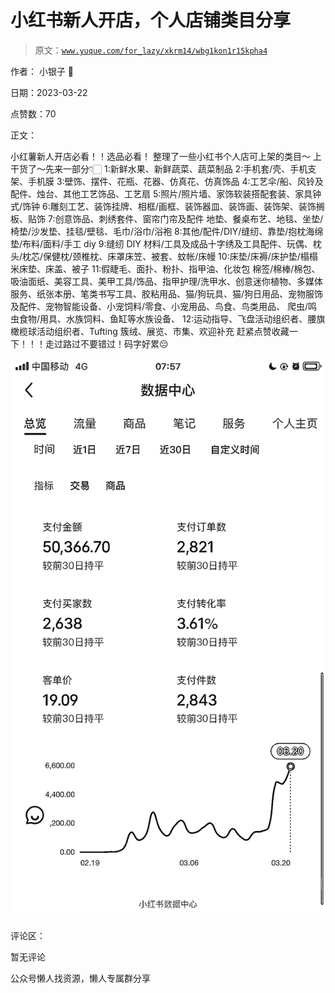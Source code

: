 # 小红书新人开店，个人店铺类目分享

> 原文：[`www.yuque.com/for_lazy/xkrm14/wbg1kon1r15kpha4`](https://www.yuque.com/for_lazy/xkrm14/wbg1kon1r15kpha4)



作者： 小银子 💓



日期：2023-03-22



点赞数：70

<ne-card data-card-name="hr" data-card-type="block" id="X4lNi" data-event-boundary="card">

正文：



小红薯新人开店必看！！选品必看！ 整理了一些小红书个人店可上架的类目～ 上干货了～先来一部分👇🏻 1:新鲜水果、新鲜蔬菜、蔬菜制品 2:手机套/壳、手机支架、手机膜 3:壁饰、摆件、花瓶、花器、仿真花、仿真饰品 4:工艺伞/船、风铃及配件、烛台、其他工艺饰品、工艺扇 5:照片/照片墙、家饰软装搭配套装、家具钟式/饰钟 6:雕刻工艺、装饰挂牌、相框/画框、装饰器皿、装饰画、装饰架、装饰搁板、贴饰 7:创意饰品、刺绣套件、窗帘门帘及配件 地垫、餐桌布艺、地毯、坐垫/椅垫/沙发垫、挂毯/壁毯、毛巾/浴巾/浴袍 8:其他/配件/DIY/缝纫、靠垫/抱枕海绵垫/布料/面料/手工 diy 9:缝纫 DIY 材料/工具及成品十字绣及工具配件、玩偶、枕头/枕芯/保健枕/颈椎枕、床罩床笠、被套、蚊帐/床幔 10:床垫/床褥/床护垫/榻榻米床垫、床盖、被子 11:假睫毛、面扑、粉扑、指甲油、化妆包 棉签/棉棒/棉包、吸油面纸、美容工具、美甲工具/饰品、指甲护理/洗甲水、创意迷你植物、多媒体服务、纸张本册、笔类书写工具、胶粘用品、猫/狗玩具、猫/狗日用品、宠物服饰及配件、宠物智能设备、小宠饲料/零食、小宠用品、鸟食、鸟类用品、 爬虫/鸣虫食物/用具、水族饲料、鱼缸等水族设备、 12:运动指导、飞盘活动组织者、腰旗橄榄球活动组织者、Tufting 簇绒、展览、市集、欢迎补充 赶紧点赞收藏一下！！！走过路过不要错过！码字好累😔



<ne-card data-card-name="image" data-card-type="inline" id="nxzFp" data-event-boundary="card">![](img/768f32fd657d8fa6d18381045d966b51.png)</ne-card>

<ne-card data-card-name="hr" data-card-type="block" id="mQvaz" data-event-boundary="card">

评论区：



暂无评论

<ne-card data-card-name="hr" data-card-type="block" id="cZp1u" data-event-boundary="card">

公众号懒人找资源，懒人专属群分享

</ne-card></ne-card></ne-card>